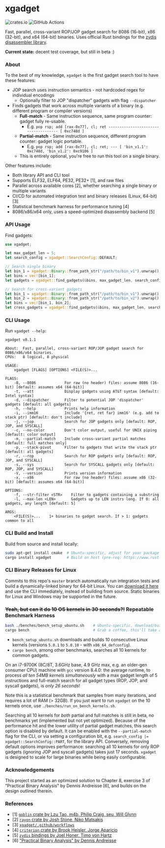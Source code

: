 # xgadget

![crates.io](https://img.shields.io/crates/v/xgadget.svg)
![GitHub Actions](https://github.com/entropic-security/xgadget/workflows/test/badge.svg)

Fast, parallel, cross-variant ROP/JOP gadget search for 8086 (16-bit), x86 (32-bit), and x64 (64-bit) binaries.
Uses official Rust bindings for the [zydis disassembler library](https://github.com/zyantific/zydis).

**Current state:** decent test coverage, but still in beta :)

### About

To the best of my knowledge, `xgadget` is the first gadget search tool to have these features:

* JOP search uses instruction semantics - not hardcoded regex for individual encodings
    * Optionally filter to JOP "dispatcher" gadgets with flag `--dispatcher`
* Finds gadgets that work across multiple variants of a binary (e.g. different program or compiler versions)
    * **Full-match** - Same instruction sequence, same program counter: gadget fully re-usable.
        * E.g. `pop rsp; add [rax-0x77], cl; ret ------------------------------------- [ 0xc748d ]`
    * **Partial-match** - Same instruction sequence, different program counter: gadget logic portable.
        * E.g. `pop rsp; add [rax-0x77], cl; ret; --- [ 'bin_v1.1': 0xc748d, 'bin_v1.2': 0xc9106 ]`
    * This is entirely optional, you're free to run this tool on a single binary.

Other features include:

* Both library API and CLI tool
* Supports ELF32, ELF64, PE32, PE32+ [1], and raw files
* Parallel across available cores [2], whether searching a single binary or multiple variants
* CI/CD for automated integration test and binary releases (Linux, 64-bit) [3]
* Statistical benchmark harness for performance tuning [4]
* 8086/x86/x64 only, uses a speed-optimized disassembly backend [5]

### API Usage

Find gadgets:

```rust
use xgadget;

let max_gadget_len = 5;
let search_config = xgadget::SearchConfig::DEFAULT;

// Search single binary
let bin_1 = xgadget::Binary::from_path_str("/path/to/bin_v1").unwrap();
let bins = vec![bin_1];
let gadgets = xgadget::find_gadgets(&bins, max_gadget_len, search_config).unwrap();

// Search for cross-variant gadgets
let bin_1 = xgadget::Binary::from_path_str("/path/to/bin_v1").unwrap();
let bin_2 = xgadget::Binary::from_path_str("/path/to/bin_v2").unwrap();
let bins = vec![bin_1, bin_2];
let cross_gadgets = xgadget::find_gadgets(&bins, max_gadget_len, search_config).unwrap();
```

### CLI Usage

Run `xgadget --help`:

```
xgadget v0.1.1

About:	Fast, parallel, cross-variant ROP/JOP gadget search for 8086/x86/x64 binaries.
CPUs:	8 logical, 8 physical

USAGE:
    xgadget [FLAGS] [OPTIONS] <FILE(S)>...

FLAGS:
    -8, --8086             For raw (no header) files: assume 8086 (16-bit) [default: assumes x64 (64-bit)]
    -t, --att              Display gadgets using AT&T syntax [default: Intel syntax]
    -d, --dispatcher       Filter to potential JOP 'dispatcher' gadgets [default: all gadgets]
    -h, --help             Prints help information
    -i, --imm16            Include '{ret, ret far} imm16' (e.g. add to stack ptr) [default: don't include]
    -j, --jop              Search for JOP gadgets only [default: ROP, JOP, and SYSCALL]
    -c, --no-color         Don't color output, useful for UNIX piping [default: color output]
    -m, --partial-match    Include cross-variant partial matches [default: full matches only]
    -p, --stack-pivot      Filter to gadgets that write the stack ptr [default: all gadgets]
    -r, --rop              Search for ROP gadgets only [default: ROP, JOP, and SYSCALL]
    -s, --sys              Search for SYSCALL gadgets only [default: ROP, JOP, and SYSCALL]
    -V, --version          Prints version information
    -x, --x86              For raw (no header) files: assume x86 (32-bit) [default: assumes x64 (64-bit)]

OPTIONS:
    -f, --str-filter <STR>    Filter to gadgets containing a substring
    -l, --max-len <LEN>       Gadgets up to LEN instrs long. If 0: all gadgets, any length [default: 5]

ARGS:
    <FILE(S)>...    1+ binaries to gadget search. If > 1: gadgets common to all
```

### CLI Build and Install

Build from source and install locally:

```bash
sudo apt-get install cmake  # Ubuntu-specific, adjust for your package manager
cargo install xgadget       # Build on host (pre-req: https://www.rust-lang.org/tools/install)
```

### CLI Binary Releases for Linux

Commits to this repo's `master` branch automatically run integration tests and build a dynamically-linked binary for 64-bit Linux.
You can [download it here](https://github.com/entropic-security/xgadget/releases) and use the CLI immediately, instead of building from source.
Static binaries for Linux and Windows may be supported in the future.

### ~~Yeah, but can it do 10 OS kernels in 30 seconds?!~~ Repeatable Benchmark Harness

```bash
bash ./benches/bench_setup_ubuntu.sh    # Ubuntu-specific, download/build 10 kernel versions
cargo bench                             # Grab a coffee, this'll take a while...
```

* `bench_setup_ubuntu.sh` downloads and builds 10 consecutive Linux kernels (versions `5.0.1` to `5.0.10` - with `x86_64_defconfig`).
* `cargo bench`, among other benchmarks, searches all 10 kernels for common gadgets.

On an i7-9700K (8C/8T, 3.6GHz base, 4.9 GHz max, e.g. an older-gen consumer CPU) machine with `gcc` version 8.4.0: the average runtime, to process *all ten 54MB kernels simultaneously* with a max gadget length of 5 instructions and full-match search for all gadget types (ROP, JOP, and syscall gadgets), is *only 26 seconds*!

Note this is a statistical benchmark that samples from many iterations, and requires a lot of RAM (> 32GB). If you just want to run `xgadget` on the 10 kernels once, use `./benches/run_on_bench_kernels.sh`.

Searching all 10 kernels for *both* partial and full matches is still in beta, no benchmarks yet (implemented but not yet optimized). Because of the performance hit and the lower utility of partial gadget matches, this search option is disabled by default. It can be enabled with the `--partial-match` flag for the CLI, or via setting a configuration bit, e.g. `search_config |=  xgadget::SearchConfig::PART`, for the library API. Conversely, removing default options improves performance: searching all 10 kernels for only ROP gadgets (ignoring JOP and syscall gadgets) takes just 17 seconds. `xgadget` is designed to scale for large binaries while being easily configurable.

### Acknowledgements

This project started as an optimized solution to Chapter 8, exercise 3 of "Practical Binary Analysis" by Dennis Andreisse [6], and builds on the design outlined therein.

### References

* [1] [`goblin` crate by Lzu Tao, m4b, Philip Craig, seu, Will Glynn](https://crates.io/crates/goblin)
* [2] [`rayon` crate by Josh Stone, Niko Matsakis](https://crates.io/crates/rayon)
* [3] [`xgadget/.github/workflows`](https://github.com/entropic-security/xgadget/tree/master/.github/workflows)
* [4] [`criterion` crate by Brook Heisler, Jorge Aparicio](https://crates.io/crates/criterion)
* [5] [`zydis` bindings by Joel Honer, Timo von Hartz](https://crates.io/crates/zydis)
* [6] ["Practical Binary Analysis" by Dennis Andreisse](https://practicalbinaryanalysis.com/)
